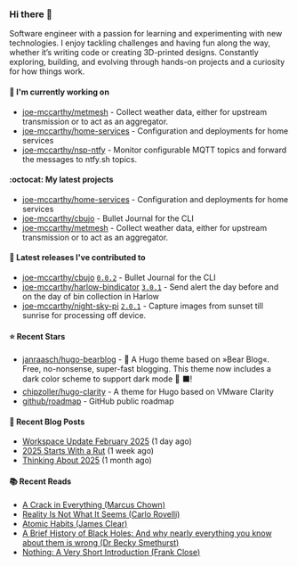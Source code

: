 ### Hi there :wave:

Software engineer with a passion for learning and experimenting with new technologies. I enjoy tackling challenges and having fun along the way, whether it’s writing code or creating 3D-printed designs. Constantly exploring, building, and evolving through hands-on projects and a curiosity for how things work.

#### :construction_worker: I'm currently working on

- [joe-mccarthy/metmesh](https://github.com/joe-mccarthy/metmesh) - Collect weather data, either for upstream transmission or to act as an aggregator.
- [joe-mccarthy/home-services](https://github.com/joe-mccarthy/home-services) - Configuration and deployments for home services
- [joe-mccarthy/nsp-ntfy](https://github.com/joe-mccarthy/nsp-ntfy) - Monitor configurable MQTT topics and forward the messages to ntfy.sh topics.

#### :octocat: My latest projects

- [joe-mccarthy/home-services](https://github.com/joe-mccarthy/home-services) - Configuration and deployments for home services
- [joe-mccarthy/cbujo](https://github.com/joe-mccarthy/cbujo) - Bullet Journal for the CLI
- [joe-mccarthy/metmesh](https://github.com/joe-mccarthy/metmesh) - Collect weather data, either for upstream transmission or to act as an aggregator.

#### :rocket: Latest releases I've contributed to

- [joe-mccarthy/cbujo](https://github.com/joe-mccarthy/cbujo) [`0.0.2`](https://github.com/joe-mccarthy/cbujo/releases/tag/0.0.2) - Bullet Journal for the CLI
- [joe-mccarthy/harlow-bindicator](https://github.com/joe-mccarthy/harlow-bindicator) [`3.0.1`](https://github.com/joe-mccarthy/harlow-bindicator/releases/tag/3.0.1) - Send alert the day before and on the day of bin collection in Harlow
- [joe-mccarthy/night-sky-pi](https://github.com/joe-mccarthy/night-sky-pi) [`2.0.1`](https://github.com/joe-mccarthy/night-sky-pi/releases/tag/2.0.1) - Capture images from sunset till sunrise for processing off device.

#### :star: Recent Stars

- [janraasch/hugo-bearblog](https://github.com/janraasch/hugo-bearblog) - 🧸 A Hugo theme based on »Bear Blog«. Free, no-nonsense, super-fast blogging. This theme now includes a dark color scheme to support dark mode 🦉 ⬛️!
- [chipzoller/hugo-clarity](https://github.com/chipzoller/hugo-clarity) - A theme for Hugo based on VMware Clarity
- [github/roadmap](https://github.com/github/roadmap) - GitHub public roadmap

#### :loudspeaker: Recent Blog Posts

- [Workspace Update February 2025](https://joe-mccarthy.github.io/workspace-february-2025-update/) (1 day ago)
- [2025 Starts With a Rut](https://joe-mccarthy.github.io/starting-2025-in-a-rut/) (1 week ago)
- [Thinking About 2025](https://joe-mccarthy.github.io/thinking-about-2025/) (1 month ago)

#### :books: Recent Reads

- [A Crack in Everything (Marcus Chown)](https://amzn.eu/d/aX7v7ak)
- [Reality Is Not What It Seems (Carlo Rovelli)](https://amzn.eu/d/bucNLxU)
- [Atomic Habits (James Clear)](https://amzn.eu/d/fv9Q6OA)
- [A Brief History of Black Holes: And why nearly everything you know about them is wrong (Dr Becky Smethurst)](https://amzn.eu/d/4UPtW5n)
- [Nothing: A Very Short Introduction (Frank Close)](https://www.amazon.co.uk/Nothing-Very-Short-Introduction-Introductions/dp/0199225869)

